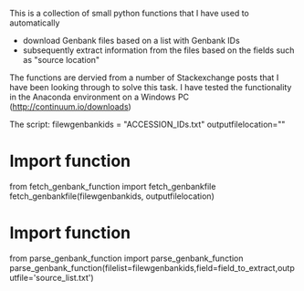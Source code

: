 This is a collection of small python functions that I have used to automatically

- download Genbank files based on a list with Genbank IDs
- subsequently extract information from the files based on the fields such as "source location"

The functions are dervied from a number of Stackexchange posts that I have been looking through to solve this task.
I have tested the functionality in the Anaconda environment on a Windows PC (http://continuum.io/downloads)



The script:
filewgenbankids = "ACCESSION_IDs.txt"
outputfilelocation=""

# Import function
from fetch_genbank_function import fetch_genbankfile
fetch_genbankfile(filewgenbankids, outputfilelocation)

# Import function
from parse_genbank_function import parse_genbank_function
parse_genbank_function(filelist=filewgenbankids,field=field_to_extract,outputfile='source_list.txt')